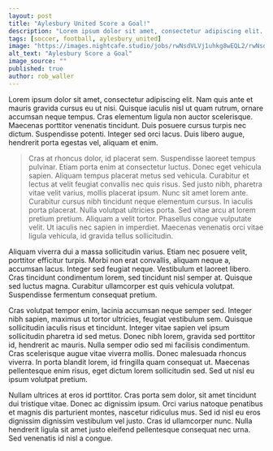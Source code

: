 ```yaml
---
layout: post
title: "Aylesbury United Score a Goal!"
description: "Lorem ipsum dolor sit amet, consectetur adipiscing elit. Nam quis ante et mauris gravida cursus eu ut nisi. Quisque iaculis nisl ut quam rutrum, ornare accumsan neque tempus."
tags: [soccer, football, aylesbury_united]
image: "https://images.nightcafe.studio/jobs/rwNsdVLVj1uhkg8wEQL2/rwNsdVLVj1uhkg8wEQL2--0--to970.jpg?tr=w-1600,c-at_max"
alt_text: "Aylesbury Score a Goal"
image_source: ""
published: true
author: rob_waller
---
```

Lorem ipsum dolor sit amet, consectetur adipiscing elit. Nam quis ante et mauris gravida cursus eu ut nisi. Quisque iaculis nisl ut quam rutrum, ornare accumsan neque tempus. Cras elementum ligula non auctor scelerisque. Maecenas porttitor venenatis tincidunt. Duis posuere cursus turpis nec dictum. Suspendisse potenti. Integer sed orci lacus. Duis libero augue, hendrerit porta egestas vel, aliquam et enim.

> Cras at rhoncus dolor, id placerat sem. Suspendisse laoreet tempus pulvinar. Etiam porta enim at consectetur luctus. Donec eget vehicula sapien. Aliquam tempus placerat metus sed vehicula. Curabitur et lectus at velit feugiat convallis nec quis risus. Sed justo nibh, pharetra vitae velit varius, mollis placerat ipsum. Nunc sit amet lorem ante. Curabitur cursus nibh tincidunt neque elementum cursus. In iaculis porta placerat. Nulla volutpat ultricies porta. Sed vitae arcu at lorem pretium pretium. Aliquam a velit tortor. Phasellus congue vulputate velit. Ut iaculis nec sapien in imperdiet. Maecenas venenatis orci vitae ligula vehicula, id gravida tellus sollicitudin.

Aliquam viverra dui a massa sollicitudin varius. Etiam nec posuere velit, porttitor efficitur turpis. Morbi non erat convallis, aliquam neque a, accumsan lacus. Integer sed feugiat neque. Vestibulum et laoreet libero. Cras tincidunt condimentum lorem, sed tincidunt nisl semper at. Quisque sed luctus magna. Curabitur ullamcorper est quis vehicula volutpat. Suspendisse fermentum consequat pretium.

Cras volutpat tempor enim, lacinia accumsan neque semper sed. Integer nibh sapien, maximus ut tortor ultricies, feugiat vestibulum sem. Quisque sollicitudin iaculis risus et tincidunt. Integer vitae sapien vel ipsum sollicitudin pharetra id sed metus. Donec nibh lorem, gravida sed porttitor id, hendrerit ac mauris. Nulla semper odio sed mi facilisis condimentum. Cras scelerisque augue vitae viverra mollis. Donec malesuada rhoncus viverra. In porta blandit lorem, id fringilla quam consequat ut. Maecenas pellentesque enim risus, eget dictum lorem sollicitudin sed. Sed ut nisl eu ipsum volutpat pretium.

Nullam ultrices at eros id porttitor. Cras porta sem dolor, sit amet tincidunt dui tristique vitae. Donec ac dignissim ipsum. Orci varius natoque penatibus et magnis dis parturient montes, nascetur ridiculus mus. Sed id nisl eu eros dignissim dignissim vestibulum vel justo. Cras id ullamcorper nunc. Nulla hendrerit ligula sit amet justo eleifend pellentesque consequat nec urna. Sed venenatis id nisl a congue.
